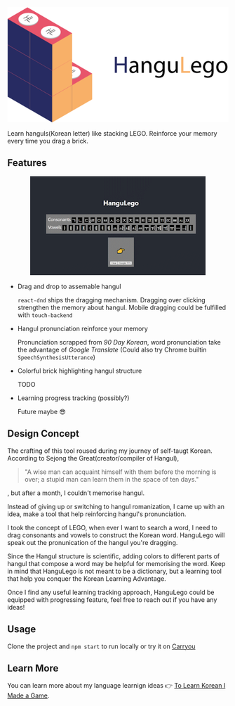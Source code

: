 
<div align="center">

  ![HanguLego](assets/hangulego_v4.png "HanguLego")
</div>
Learn hanguls(Korean letter) like stacking LEGO. Reinforce your memory every time you drag a brick.

## Features
<p align="center">
  <img src="assets/demo.gif" alt="domo" />
</p>

* Drag and drop to assemable hangul

    `react-dnd` ships the dragging mechanism. 
    Dragging over clicking strengthen the memory about hangul. Mobile dragging could be fulfilled with `touch-backend`

* Hangul pronunciation reinforce your memory

    Pronunciation scrapped from _90 Day Korean_, word pronunciation take the advantage of _Google Translate_ (Could also try Chrome builtin `SpeechSynthesisUtterance`)

* Colorful brick highlighting hangul structure
    
    TODO

* Learning progress tracking (possibly?)

    Future maybe 😎

## Design Concept
The crafting of this tool roused during my journey of self-taugt Korean. 
According to Sejong the Great(creator/compiler of Hangul), 

> "A wise man can acquaint himself with them before the morning is over; a stupid man can learn them in the space of ten days."

, but after a month, I  couldn't memorise hangul. 

Instead of giving up or switching to hangul romanization, I came up with an idea, make a tool that help reinforcing hangul's pronunciation. 


I took the concept of LEGO, when ever I want to search a word, I need to drag consonants and vowels to construct the Korean word. HanguLego will speak out the pronunication of the hangul you're dragging.

Since the Hangul structure is scientific, adding colors to different parts of hangul that compose a word may be helpful for memorising the word.
Keep in mind that HanguLego is not meant to be a dictionary, but a learning tool that help you conquer the Korean Learning Advantage.

Once I find any useful learning tracking approach, HanguLego could be equipped with progressing feature, feel free to reach out if you have any ideas!

## Usage
Clone the project and `npm start` to run locally or try it on [Carryou](https://www.carryou.dev/HanguLego)

## Learn More

You can learn more about my language learnign ideas 👉 [To Learn Korean I Made a Game](https://www.youtube.com/watch?v=7syJnOKJQAQ).
